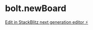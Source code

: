 # bolt.newBoard

[Edit in StackBlitz next generation editor ⚡️](https://stackblitz.com/~/github.com/kazuyuki-uehara/bolt.newBoard)